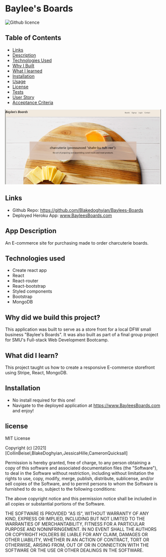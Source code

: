 # Baylee's Boards

![Github licence](http://img.shields.io/badge/license-MIT-blue.svg)

 ## Table of Contents
  * [Links](#links)
  * [Description](#app-descriptino)
  * [Technologies Used](#technologies-used)
  * [Why I Built](#why-did-i-build-this-project)
  * [What I learned](#what-did-i-learn)
  * [Installation](#installation)
  * [Usage](#usage)
  * [License](#license)
  * [Tests](#tests)
  * [User Story](#User-Story)
  * [Acceptance Criteria](#acceptance-criteria)

![App Screenshot](https://github.com/Blakedoghyian/Baylees-Boards/blob/main/client/public/images/Baylees-boards-screenshot.PNG)

## Links
 - Github Repo: https://github.com/Blakedoghyian/Baylees-Boards
 - Deployed Heroku App: www.BayleesBoards.com
 ## App Description

An E-commerce site for purchasing made to order charcuterie boards.

## Technologies used
- Create react app
- React
- React-router
- React-bootstrap
- Styled components
- Bootstrap
- MongoDB

## Why did we build this project?
This application was built to serve as a store front for a local DFW small business "Baylee's Boards". It was also built as part of a final group project for SMU's Full-stack Web Development Bootcamp.

## What did I learn?
This project taught us how to create a responsive E-commerce storefront using Stripe, React, MongoDB.

## Installation
 - No install required for this one!
 - Navigate to the deployed application at https://www.BayleesBoards.com and enjoy!

## license
MIT License

Copyright (c) [2021] [CollinBeisel,BlakeDoghyian,JessicaHille,CameronQuicksall]

Permission is hereby granted, free of charge, to any person obtaining a copy of this software and associated documentation files (the "Software"), to deal in the Software without restriction, including without limitation the rights to use, copy, modify, merge, publish, distribute, sublicense, and/or sell copies of the Software, and to permit persons to whom the Software is furnished to do so, subject to the following conditions:

The above copyright notice and this permission notice shall be included in all copies or substantial portions of the Software.

THE SOFTWARE IS PROVIDED "AS IS", WITHOUT WARRANTY OF ANY KIND, EXPRESS OR IMPLIED, INCLUDING BUT NOT LIMITED TO THE WARRANTIES OF MERCHANTABILITY, FITNESS FOR A PARTICULAR PURPOSE AND NONINFRINGEMENT. IN NO EVENT SHALL THE AUTHORS OR COPYRIGHT HOLDERS BE LIABLE FOR ANY CLAIM, DAMAGES OR OTHER LIABILITY, WHETHER IN AN ACTION OF CONTRACT, TORT OR OTHERWISE, ARISING FROM, OUT OF OR IN CONNECTION WITH THE SOFTWARE OR THE USE OR OTHER DEALINGS IN THE SOFTWARE.

